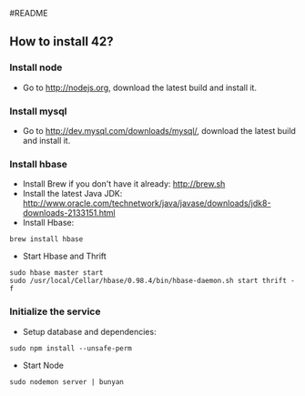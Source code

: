 #README

## How to install 42?

### Install node

- Go to http://nodejs.org, download the latest build and install it.

### Install mysql

- Go to http://dev.mysql.com/downloads/mysql/, download the latest build and install it.

### Install hbase

- Install Brew if you don't have it already: http://brew.sh
- Install the latest Java JDK: http://www.oracle.com/technetwork/java/javase/downloads/jdk8-downloads-2133151.html
- Install Hbase:

```
brew install hbase
```

- Start Hbase and Thrift

```
sudo hbase master start
sudo /usr/local/Cellar/hbase/0.98.4/bin/hbase-daemon.sh start thrift -f
```

### Initialize the service

- Setup database and dependencies:

```
sudo npm install --unsafe-perm
```

- Start Node

```
sudo nodemon server | bunyan
```